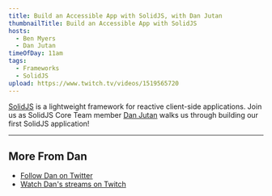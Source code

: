 ```yaml
---
title: Build an Accessible App with SolidJS, with Dan Jutan
thumbnailTitle: Build an Accessible App with SolidJS
hosts:
  - Ben Myers
  - Dan Jutan
timeOfDay: 11am
tags:
  - Frameworks
  - SolidJS
upload: https://www.twitch.tv/videos/1519565720
---
```


[SolidJS](https://www.solidjs.com/) is a lightweight framework for reactive client-side applications. Join us as SolidJS Core Team member [Dan Jutan](https://twitter.com/jutanium) walks us through building our first SolidJS application!

---

## More From Dan

- [Follow Dan on Twitter](https://twitter.com/jutanium)
- [Watch Dan's streams on Twitch](https://twitch.tv/jutanium)